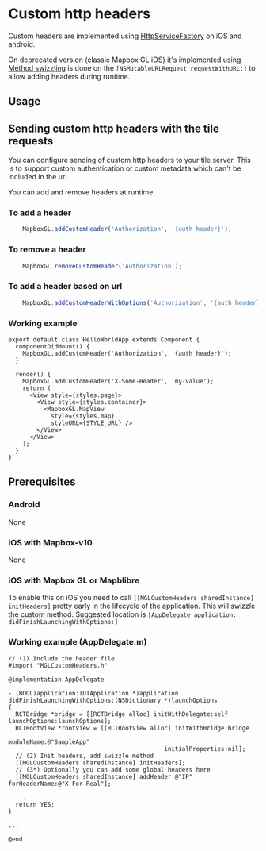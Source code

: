 # Custom http headers

Custom headers are implemented using [HttpServiceFactory](https://docs.mapbox.com/ios/maps/api/10.10.1/common/Classes/MBXHttpServiceFactory.html) on iOS and  android.

On deprecated version (classic Mapbox GL iOS) it's implemented using [Method swizzling](https://en.wikipedia.org/wiki/Monkey_patch) is done on the `[NSMutableURLRequest requestWithURL:]` to allow adding headers during runtime.

## Usage

## Sending custom http headers with the tile requests

You can configure sending of custom http headers to your tile server. This is to support custom authentication or custom metadata which can't be included in the url.

You can add and remove headers at runtime.

### To add a header

```javascript
    MapboxGL.addCustomHeader('Authorization', '{auth header}');
```

### To remove a header

```javascript
    MapboxGL.removeCustomHeader('Authorization');
```

### To add a header based on url

```javascript
    MapboxGL.addCustomHeaderWithOptions('Authorization', '{auth header}', { urlRegexp: '^https:\/\/api\.mapbox\.com\/(.*)$' });
```

### Working example

```tsx
export default class HelloWorldApp extends Component {
  componentDidMount() {
    MapboxGL.addCustomHeader('Authorization', '{auth header}');
  }

  render() {
    MapboxGL.addCustomHeader('X-Some-Header', 'my-value');
    return (
      <View style={styles.page}>
        <View style={styles.container}>
          <MapboxGL.MapView 
            style={styles.map} 
            styleURL={STYLE_URL} />
        </View>
      </View>
    );
  }
}
```



## Prerequisites

### Android

None

### iOS with Mapbox-v10

None

### iOS with Mapbox GL or Mapblibre

To enable this on iOS you need to call `[[MGLCustomHeaders sharedInstance] initHeaders]` pretty early in the lifecycle of the application. This will swizzle the custom method.
Suggested location is `[AppDelegate application: didFinishLaunchingWithOptions:]`

### Working example (AppDelegate.m)

```obj-c
// (1) Include the header file
#import "MGLCustomHeaders.h"

@implementation AppDelegate

- (BOOL)application:(UIApplication *)application didFinishLaunchingWithOptions:(NSDictionary *)launchOptions
{
  RCTBridge *bridge = [[RCTBridge alloc] initWithDelegate:self launchOptions:launchOptions];
  RCTRootView *rootView = [[RCTRootView alloc] initWithBridge:bridge
                                                   moduleName:@"SampleApp"
                                            initialProperties:nil];
  // (2) Init headers, add swizzle method
  [[MGLCustomHeaders sharedInstance] initHeaders];
  // (3*) Optionally you can add some global headers here
  [[MGLCustomHeaders sharedInstance] addHeader:@"IP" forHeaderName:@"X-For-Real"];

  ...
  return YES;
}

...

@end
```

